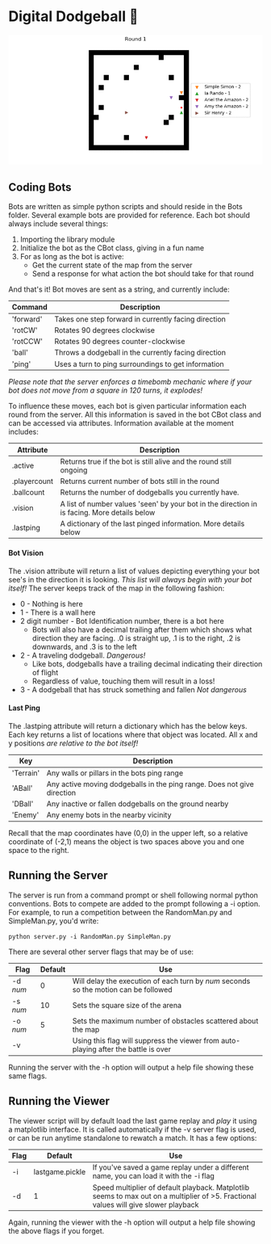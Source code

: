 # Digital Dodgeball :running:

![Animation Gif](anim.gif)

## Coding Bots
Bots are written as simple python scripts and should reside in the Bots folder. Several example bots are provided for reference. Each bot should always include several things:
  1. Importing the library module
  2. Initialize the bot as the CBot class, giving in a fun name 
  3. For as long as the bot is active:
     * Get the current state of the map from the server
	 * Send a response for what action the bot should take for that round

And that's it! Bot moves are sent as a string, and currently include:

  Command | Description
  --- | ---
  'forward' | Takes one step forward in currently facing direction
  'rotCW' | Rotates 90 degrees clockwise
  'rotCCW' | Rotates 90 degrees counter-clockwise
  'ball' | Throws a dodgeball in the currently facing direction
  'ping' | Uses a turn to ping surroundings to get information

*Please note that the server enforces a timebomb mechanic where if your bot does not move from a square in 120 turns, it explodes!*

To influence these moves, each bot is given particular information each round from the server. All this information is saved in the bot CBot class and can be accessed via attributes. Information available at the moment includes:

  Attribute | Description
  --- | ---
  .active | Returns true if the bot is still alive and the round still ongoing
  .playercount | Returns current number of bots still in the round
  .ballcount | Returns the number of dodgeballs you currently have.
  .vision | A list of number values 'seen' by your bot in the direction in is facing. More details below
  .lastping | A dictionary of the last pinged information. More details below

#### Bot Vision
The .vision attribute will return a list of values depicting everything your bot see's in the direction it is looking. *This list will always begin with your bot itself!* The server keeps track of the map in the following fashion:
  * 0 - Nothing is here
  * 1 - There is a wall here
  * 2 digit number - Bot Identification number, there is a bot here
    * Bots will also have a decimal trailing after them which shows what direction they are facing. .0 is straight up, .1 is to the right, .2 is downwards, and .3 is to the left
  * 2 - A traveling dodgeball. *Dangerous!*
    * Like bots, dodgeballs have a trailing decimal indicating their direction of flight
	* Regardless of value, touching them will result in a loss!
  * 3 - A dodgeball that has struck something and fallen *Not dangerous*

#### Last Ping
The .lastping attribute will return a dictionary which has the below keys. Each key returns a list of locations where that object was located. All x and y positions *are relative to the bot itself!*

Key | Description
  --- | ---
  'Terrain' | Any walls or pillars in the bots ping range
  'ABall' | Any active moving dodgeballs in the ping range. Does not give direction
  'DBall' | Any inactive or fallen dodgeballs on the ground nearby
  'Enemy' | Any enemy bots in the nearby vicinity

Recall that the map coordinates have (0,0) in the upper left, so a relative coordinate of (-2,1) means the object is two spaces above you and one space to the right.

## Running the Server
The server is run from a command prompt or shell following normal python conventions. Bots to compete are added to the prompt following a -i option. For example, to run a competition between the RandomMan.py and SimpleMan.py, you'd write:
```Shell
python server.py -i RandomMan.py SimpleMan.py
```
There are several other server flags that may be of use:

  Flag | Default | Use
  --- | --- | ---
  -d *num* | 0 | Will delay the execution of each turn by *num* seconds so the motion can be followed
  -s *num* | 10 | Sets the square size of the arena
  -o *num* | 5 | Sets the maximum number of obstacles scattered about the map
  -v | | Using this flag will suppress the viewer from auto-playing after the battle is over

Running the server with the -h option will output a help file showing these same flags.

## Running the Viewer
The viewer script will by default load the last game replay and _play_ it using a matplotlib interface. It is called automatically if the -v server flag is used, or can be run anytime standalone to rewatch a match. It has a few options:

Flag | Default | Use
--- | --- | ---
-i | lastgame.pickle | If you've saved a game replay under a different name, you can load it with the -i flag
-d | 1 | Speed multiplier of default playback. Matplotlib seems to max out on a multiplier of >5. Fractional values will give slower playback

Again, running the viewer with the -h option will output a help file showing the above flags if you forget.
